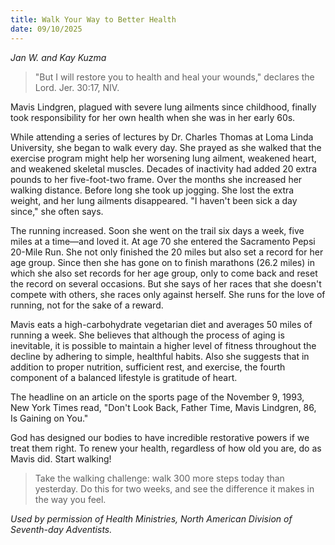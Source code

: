 ```yaml
---
title: Walk Your Way to Better Health
date: 09/10/2025
---
```


_Jan W. and Kay Kuzma_

> <p></p>
> "But I will restore you to health and heal your wounds," declares the Lord. Jer. 30:17, NIV.

Mavis Lindgren, plagued with severe lung ailments since childhood, finally took responsibility for her own health when she was in her early 60s.

While attending a series of lectures by Dr. Charles Thomas at Loma Linda University, she began to walk every day. She prayed as she walked that the exercise program might help her worsening lung ailment, weakened heart, and weakened skeletal muscles. Decades of inactivity had added 20 extra pounds to her five-foot-two frame. Over the months she increased her walking distance. Before long she took up jogging. She lost the extra weight, and her lung ailments disappeared. "I haven't been sick a day since," she often says.

The running increased. Soon she went on the trail six days a week, five miles at a time—and loved it. At age 70 she entered the Sacramento Pepsi 20-Mile Run. She not only finished the 20 miles but also set a record for her age group. Since then she has gone on to finish marathons (26.2 miles) in which she also set records for her age group, only to come back and reset the record on several occasions. But she says of her races that she doesn't compete with others, she races only against herself. She runs for the love of running, not for the sake of a reward.

Mavis eats a high-carbohydrate vegetarian diet and averages 50 miles of running a week. She believes that although the process of aging is inevitable, it is possible to maintain a higher level of fitness throughout the decline by adhering to simple, healthful habits. Also she suggests that in addition to proper nutrition, sufficient rest, and exercise, the fourth component of a balanced lifestyle is gratitude of heart.

The headline on an article on the sports page of the November 9, 1993, New York Times read, "Don't Look Back, Father Time, Mavis Lindgren, 86, Is Gaining on You."

God has designed our bodies to have incredible restorative powers if we treat them right. To renew your health, regardless of how old you are, do as Mavis did. Start walking!

> <callout></callout>
> Take the walking challenge: walk 300 more steps today than yesterday. Do this for two weeks, and see the difference it makes in the way you feel.

_Used by permission of Health Ministries, North American Division of Seventh-day Adventists._